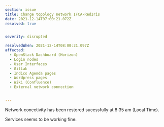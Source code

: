 ```yaml
---
section: issue
title: Change topology network IFCA-RedIris
date: 2021-12-14T07:00:21.072Z
resolved: true


severity: disrupted

resolvedWhen: 2021-12-14T08:00:21.097Z
affected:
  - OpenStack Dashboard (Horizon)
  - Login nodes
  - User Interfaces
  - GitLab
  - Indico Agenda pages
  - Wordpress pages
  - Wiki (Confluence)
  - External network connection


---
```

Network conectivity has been restored sucessfully at 8:35 am (Local Time).

Services seems to be working fine.